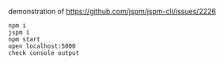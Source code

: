 demonstration of https://github.com/jspm/jspm-cli/issues/2226

```
npm i
jspm i
npm start
open localhost:5000
check console output
```